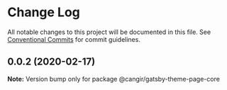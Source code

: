 # Change Log

All notable changes to this project will be documented in this file.
See [Conventional Commits](https://conventionalcommits.org) for commit guidelines.

## 0.0.2 (2020-02-17)

**Note:** Version bump only for package @cangir/gatsby-theme-page-core
